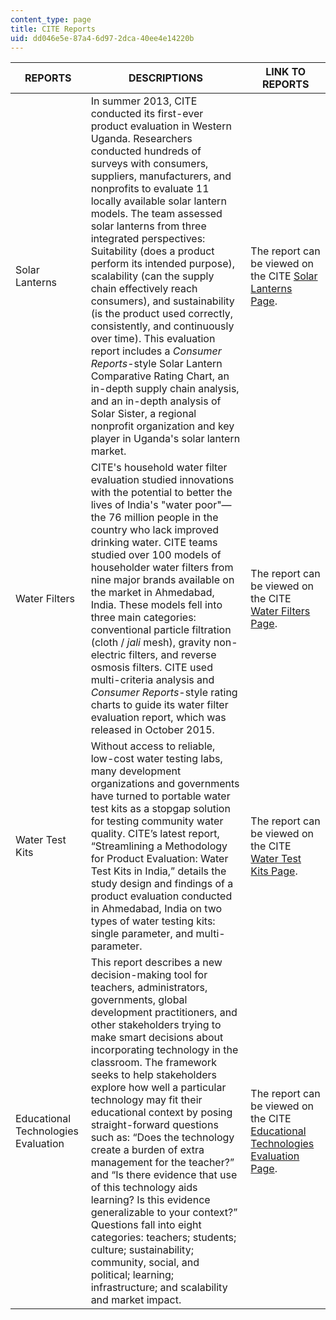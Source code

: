 ```yaml
---
content_type: page
title: CITE Reports
uid: dd046e5e-87a4-6d97-2dca-40ee4e14220b
---
```


| REPORTS | DESCRIPTIONS | LINK TO REPORTS |
| --- | --- | --- |
| Solar Lanterns | In summer 2013, CITE conducted its first-ever product evaluation in Western Uganda. Researchers conducted hundreds of surveys with consumers, suppliers, manufacturers, and nonprofits to evaluate 11 locally available solar lantern models. The team assessed solar lanterns from three integrated perspectives: Suitability (does a product perform its intended purpose), scalability (can the supply chain effectively reach consumers), and sustainability (is the product used correctly, consistently, and continuously over time). This evaluation report includes a _Consumer Reports_\-style Solar Lantern Comparative Rating Chart, an in-depth supply chain analysis, and an in-depth analysis of Solar Sister, a regional nonprofit organization and key player in Uganda's solar lantern market. | The report can be viewed on the CITE [Solar Lanterns Page](http://cite.mit.edu/reports/solar-lantern-evaluation). |
| Water Filters | CITE's household water filter evaluation studied innovations with the potential to better the lives of India's "water poor"—the 76 million people in the country who lack improved drinking water. CITE teams studied over 100 models of householder water filters from nine major brands available on the market in Ahmedabad, India. These models fell into three main categories: conventional particle filtration (cloth / _jali_ mesh), gravity non-electric filters, and reverse osmosis filters. CITE used multi-criteria analysis and _Consumer Reports_\-style rating charts to guide its water filter evaluation report, which was released in October 2015. | The report can be viewed on the CITE [Water Filters Page](http://cite.mit.edu/reports/water-filter-evaluation). |
| Water Test Kits | Without access to reliable, low-cost water testing labs, many development organizations and governments have turned to portable water test kits as a stopgap solution for testing community water quality. CITE’s latest report, “Streamlining a Methodology for Product Evaluation: Water Test Kits in India,” details the study design and findings of a product evaluation conducted in Ahmedabad, India on two types of water testing kits: single parameter, and multi-parameter. | The report can be viewed on the CITE [Water Test Kits Page](http://cite.mit.edu/reports/water-test-kit-evaluation). |
| Educational Technologies Evaluation | This report describes a new decision-making tool for teachers, administrators, governments, global development practitioners, and other stakeholders trying to make smart decisions about incorporating technology in the classroom. The framework seeks to help stakeholders explore how well a particular technology may fit their educational context by posing straight-forward questions such as: “Does the technology create a burden of extra management for the teacher?” and “Is there evidence that use of this technology aids learning? Is this evidence generalizable to your context?” Questions fall into eight categories: teachers; students; culture; sustainability; community, social, and political; learning; infrastructure; and scalability and market impact. | The report can be viewed on the CITE [Educational Technologies Evaluation Page](http://cite.mit.edu/reports/educational-technologies-evaluation).